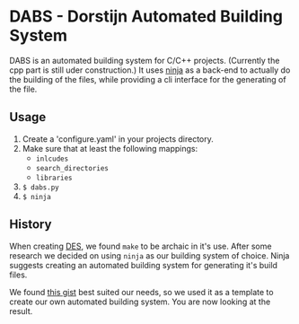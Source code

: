 # DABS - Dorstijn Automated Building System
DABS is an automated building system for C/C++ projects.
(Currently the cpp part is still uder construction.) It
uses [ninja](https://ninja-build.org/) as a back-end to actually
do the building of the files, while providing a cli interface
for the generating of the file.

## Usage
1. Create a 'configure.yaml' in your projects directory.
2. Make sure that at least the following mappings:
    * `inlcudes`
    * `search_directories`
    * `libraries`
3. `$ dabs.py`
4. `$ ninja`

## History
When creating [DES](http://github.com/Drvanon/DES), we found
`make` to be archaic in it's use. After some research we decided
on using `ninja` as our building system of choice. Ninja suggests
creating an automated building system for generating it's build
files.

We found [this gist](https://gist.github.com/orlp/95f2b788bf02b7041cf7)
best suited our needs, so we used it as a template to create our
own automated building system. You are now looking at the result.
